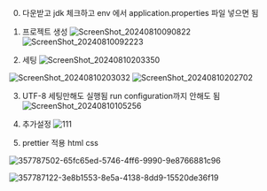 0. 다운받고 jdk 체크하고 env 에서 application.properties 파일 넣으면 됨

1. 프로젝트 생성
 ![ScreenShot_20240810090822](https://github.com/user-attachments/assets/cee3e8e5-aed9-4458-8a2a-2b0fa8e7d839)
![ScreenShot_20240810092223](https://github.com/user-attachments/assets/960fb747-a6a5-470e-bdf7-951ba27e6a79)


2. 세팅
 ![ScreenShot_20240810203350](https://github.com/user-attachments/assets/34171b6c-c852-4e2d-b2d6-ba4773764d9b)

![ScreenShot_20240810203032](https://github.com/user-attachments/assets/3204595a-405f-4466-9a22-49903288a11f)
![ScreenShot_20240810202702](https://github.com/user-attachments/assets/4a732b89-fbc7-417f-b642-a2df122f64d9)

3. UTF-8 세팅만해도 실행됨 run configuration까지 안해도 됨
![ScreenShot_20240810105256](https://github.com/user-attachments/assets/68ac207c-1a11-44f0-b5c5-904b4cc99bf1)

4. 추가설정
![111](https://github.com/user-attachments/assets/b48b720a-446e-4669-a130-09af448ca6ce)



5. prettier 적용 html css

![357787502-65fc65ed-5746-4ff6-9990-9e8766881c96](https://github.com/user-attachments/assets/a0403854-8ce7-4960-9cd2-1e2a76c9042a)

![357787122-3e8b1553-8e5a-4138-8dd9-15520de36f19](https://github.com/user-attachments/assets/a0ec5ddf-463f-4475-a866-0a0bbbe6892d)

